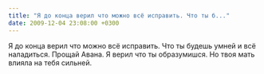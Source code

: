```yaml
---
title: "Я до конца верил что можно всё исправить. Что ты б..."
date: 2009-12-04 23:08:00 +0300
---
```


Я до конца верил что можно всё исправить. Что ты будешь умней и всё наладиться. Прощай Авана. Я верил что ты образумишся. Но твоя мать влияла на тебя сильней.

